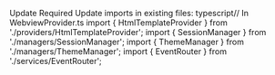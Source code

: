 Update Required
Update imports in existing files:
typescript// In WebviewProvider.ts
import { HtmlTemplateProvider } from './providers/HtmlTemplateProvider';
import { SessionManager } from './managers/SessionManager';
import { ThemeManager } from './managers/ThemeManager';
import { EventRouter } from './services/EventRouter';